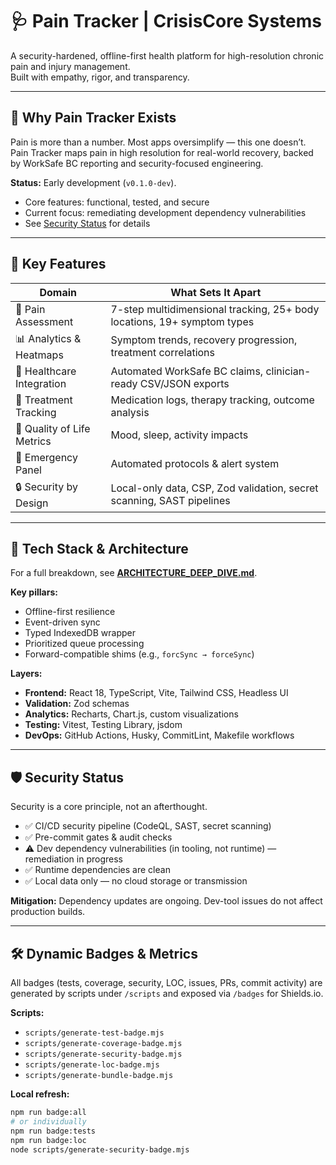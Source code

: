 # 🩺 Pain Tracker | CrisisCore Systems

A security-hardened, offline-first health platform for high-resolution chronic pain and injury management.  
Built with empathy, rigor, and transparency.

---

## 🚨 Why Pain Tracker Exists
Pain is more than a number. Most apps oversimplify — this one doesn’t.  
Pain Tracker maps pain in high resolution for real-world recovery, backed by WorkSafe BC reporting and security-focused engineering.

**Status:** Early development (`v0.1.0-dev`).  
- Core features: functional, tested, and secure  
- Current focus: remediating development dependency vulnerabilities  
- See [Security Status](#-security-status) for details  

---

## 🌟 Key Features

| Domain               | What Sets It Apart |
|----------------------|---------------------|
| 📝 Pain Assessment   | 7-step multidimensional tracking, 25+ body locations, 19+ symptom types |
| 📊 Analytics & Heatmaps | Symptom trends, recovery progression, treatment correlations |
| 🏥 Healthcare Integration | Automated WorkSafe BC claims, clinician-ready CSV/JSON exports |
| 💊 Treatment Tracking | Medication logs, therapy tracking, outcome analysis |
| 🧩 Quality of Life Metrics | Mood, sleep, activity impacts |
| 🚨 Emergency Panel   | Automated protocols & alert system |
| 🔒 Security by Design | Local-only data, CSP, Zod validation, secret scanning, SAST pipelines |

---

## 🧱 Tech Stack & Architecture
For a full breakdown, see **[ARCHITECTURE_DEEP_DIVE.md](ARCHITECTURE_DEEP_DIVE.md)**.  

**Key pillars:**  
- Offline-first resilience  
- Event-driven sync  
- Typed IndexedDB wrapper  
- Prioritized queue processing  
- Forward-compatible shims (e.g., `forcSync → forceSync`)  

**Layers:**
- **Frontend:** React 18, TypeScript, Vite, Tailwind CSS, Headless UI  
- **Validation:** Zod schemas  
- **Analytics:** Recharts, Chart.js, custom visualizations  
- **Testing:** Vitest, Testing Library, jsdom  
- **DevOps:** GitHub Actions, Husky, CommitLint, Makefile workflows  

---

## 🛡️ Security Status
Security is a core principle, not an afterthought.

- ✅ CI/CD security pipeline (CodeQL, SAST, secret scanning)  
- ✅ Pre-commit gates & audit checks  
- ⚠️ Dev dependency vulnerabilities (in tooling, not runtime) — remediation in progress  
- ✅ Runtime dependencies are clean  
- ✅ Local data only — no cloud storage or transmission  

**Mitigation:** Dependency updates are ongoing. Dev-tool issues do not affect production builds.

---

## 🛠️ Dynamic Badges & Metrics
All badges (tests, coverage, security, LOC, issues, PRs, commit activity) are generated by scripts under `/scripts` and exposed via `/badges` for Shields.io.

**Scripts:**  
- `scripts/generate-test-badge.mjs`  
- `scripts/generate-coverage-badge.mjs`  
- `scripts/generate-security-badge.mjs`  
- `scripts/generate-loc-badge.mjs`  
- `scripts/generate-bundle-badge.mjs`  

**Local refresh:**
```bash
npm run badge:all
# or individually
npm run badge:tests
npm run badge:loc
node scripts/generate-security-badge.mjs
